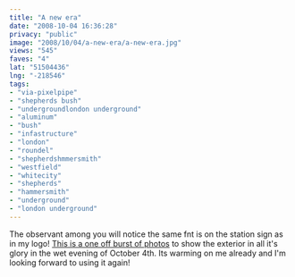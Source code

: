 ```yaml
---
title: "A new era"
date: "2008-10-04 16:36:28"
privacy: "public"
image: "2008/10/04/a-new-era/a-new-era.jpg"
views: "545"
faves: "4"
lat: "51504436"
lng: "-218546"
tags:
- "via-pixelpipe"
- "shepherds bush"
- "undergroundlondon underground"
- "aluminum"
- "bush"
- "infastructure"
- "london"
- "roundel"
- "shepherdshmmersmith"
- "westfield"
- "whitecity"
- "shepherds"
- "hammersmith"
- "underground"
- "london underground"
---
```

The observant among you will notice the same fnt is on the station sign as in my logo! <a href="http://flickr.com/photos/phillprice/sets/72157607742321287">This is a one off burst of photos</a> to show the exterior in all it's glory in the wet evening of October 4th. Its warming on me already and I'm looking forward to using it again!<a href="/photos/2008/10/05/a-new-era"></a>

